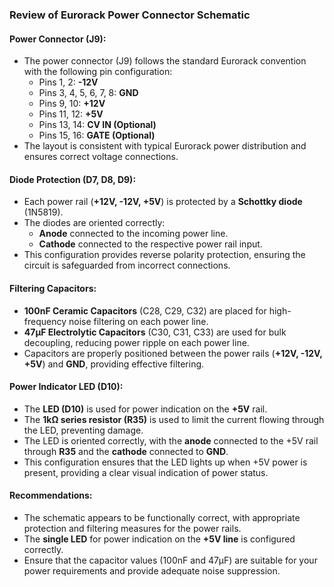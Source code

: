 ### **Review of Eurorack Power Connector Schematic**

#### **Power Connector (J9)**:
- The power connector (J9) follows the standard Eurorack convention with the following pin configuration:
  - Pins 1, 2: **-12V**
  - Pins 3, 4, 5, 6, 7, 8: **GND**
  - Pins 9, 10: **+12V**
  - Pins 11, 12: **+5V**
  - Pins 13, 14: **CV IN (Optional)**
  - Pins 15, 16: **GATE (Optional)**
- The layout is consistent with typical Eurorack power distribution and ensures correct voltage connections.

#### **Diode Protection (D7, D8, D9)**:
- Each power rail (**+12V, -12V, +5V**) is protected by a **Schottky diode** (1N5819).
- The diodes are oriented correctly:
  - **Anode** connected to the incoming power line.
  - **Cathode** connected to the respective power rail input.
- This configuration provides reverse polarity protection, ensuring the circuit is safeguarded from incorrect connections.

#### **Filtering Capacitors**:
- **100nF Ceramic Capacitors** (C28, C29, C32) are placed for high-frequency noise filtering on each power line.
- **47µF Electrolytic Capacitors** (C30, C31, C33) are used for bulk decoupling, reducing power ripple on each power line.
- Capacitors are properly positioned between the power rails (**+12V, -12V, +5V**) and **GND**, providing effective filtering.

#### **Power Indicator LED (D10)**:
- The **LED (D10)** is used for power indication on the **+5V** rail.
- The **1kΩ series resistor (R35)** is used to limit the current flowing through the LED, preventing damage.
- The LED is oriented correctly, with the **anode** connected to the +5V rail through **R35** and the **cathode** connected to **GND**.
- This configuration ensures that the LED lights up when +5V power is present, providing a clear visual indication of power status.

#### **Recommendations**:
- The schematic appears to be functionally correct, with appropriate protection and filtering measures for the power rails.
- The **single LED** for power indication on the **+5V line** is configured correctly.
- Ensure that the capacitor values (100nF and 47µF) are suitable for your power requirements and provide adequate noise suppression.


